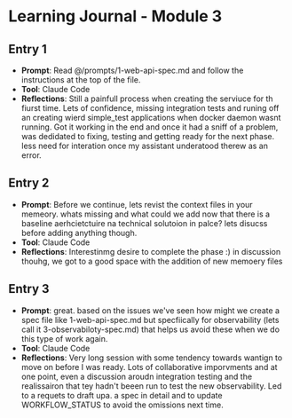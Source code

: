 # Learning Journal - Module 3

## Entry 1

- **Prompt**: Read @/prompts/1-web-api-spec.md and follow the instructions at the top of the file.
- **Tool**: Claude Code
- **Reflections**: Still a painfull process when creating the serviuce for th fiurst time. Lets of confidence, missing integration tests and runing off an creating wierd simple_test applications when docker daemon wasnt running. Got it working in the end and once it had a sniff of a problem, was dedidated to fixing, testing and getting ready for the next phase. less need for interation once my assistant underatood therew as an error.

## Entry 2

- **Prompt**: Before we continue, lets revist the context
  files in your memeory. whats missing and
  what could we add now that there is a
  baseline aerhcietctuire na technical
  solutoion in palce? lets disucss before
  adding anything though.
- **Tool**: Claude Code
- **Reflections**: Interestinmg desire to complete the phase :) in discussion thouhg, we got to  a good space with the addition of new memoery files

## Entry 3

- **Prompt**: great. based on the issues we've seen how 
  might we create a spec file like 
  1-web-api-spec.md but specfiically for 
  observability (lets call it 
  3-observabiloty-spec.md) that helps us 
  avoid these when we do this type of work 
  again.
- **Tool**: Claude Code
- **Reflections**: Very long session with some tendency towards wantign to move on before I was ready. Lots of collaborative imporvments and at one point, even a discussion aroudn integration testing and the realissairon that tey hadn't beeen run to test the new observability. Led to a requets to draft upa. a spec in detail and to update WORKFLOW_STATUS to avoid the omissions next time.
